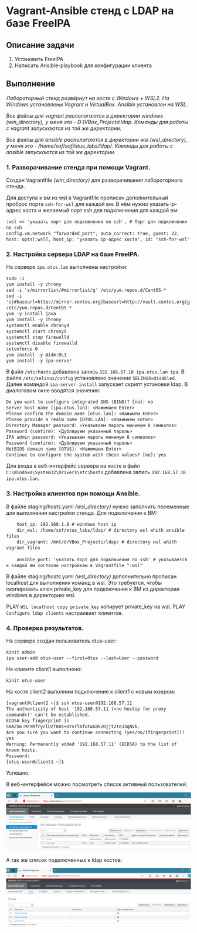 # Vagrant-Ansible стeнд c LDAP на базе FreeIPA

## Описание задачи

1. Установить FreeIPA
2. Написать Ansible-playbook для конфигурации клиента

## Выполнение

*Лабораторный стенд развёрнут на хосте с Windows + WSL2. На Windows установлены Vagrant и VirtualBox. Ansible установлен на WSL.*

*Все файлы для vagrant располагаются в директории windows (win_directory), у меня это - D:\VBox_Projects\ldap\. Команды для работы с vagrant запускаются из той же директории.*

*Все файлы для ansible располагаются в директории wsl (wsl_directory), у меня это - /home/sof/sof/otus_labs/ldap/. Команды для работы с ansible звпускаются из той же директории.*

### 1. Разворачивание стенда при помощи Vagrant.

Создан Vagrantfile *(win_directory)* для разворачивания лабороторного стенда.

Для доступа к вм из wsl в Vagrantfile прописан дополнительный проброс порта `ssh-for-wsl` для каждой вм.
В нём нужно указать ip-адрес хоста и желаемый порт ssh для подключения для каждой вм:

```
:wsl => 'указать порт для подключения по ssh', # Порт для подключения по ssh
config.vm.network "forwarded_port", auto_correct: true, guest: 22, host: opts[:wsl], host_ip: "указать ip-адрес хоста", id: "ssh-for-wsl"
```

### 2. Настройка сервера LDAP на базе FreeIPA.

На сервере `ipa.otus.lan` выполнены настройки:
```
sudo -i
yum install -y chrony
sed -i 's/mirrorlist/#mirrorlist/g' /etc/yum.repos.d/CentOS-*
sed -i 's|#baseurl=http://mirror.centos.org|baseurl=http://vault.centos.org|g' /etc/yum.repos.d/CentOS-*
yum -y install java
yum install -y chrony
systemctl enable chronyd
systemctl start chronyd
systemctl stop firewalld
systemctl disable firewalld
setenforce 0
yum install -y @idm:DL1
yum install -y ipa-server
```
В файл `/etc/hosts` добавлена запись `192.168.57.10 ipa.otus.lan ipa`.
В файле `/etc/selinux/config` установлено значение `SELINUX=disabled`.
Далее командой `ipa-server-install` запускает скрипт установки ldap.
В диалоговом окне вводятся значения:
```
Do you want to configure integrated DNS (BIND)? [no]: no
Server host name [ipa.otus.lan]: <Нажимаем Enter>
Please confirm the domain name [otus.lan]: <Нажимем Enter>
Please provide a realm name [OTUS.LAN]: <Нажимаем Enter>
Directory Manager password: <Указываем пароль минимум 8 символов>
Password (confirm): <Дублируем указанный пароль>
IPA admin password: <Указываем пароль минимум 8 символов>
Password (confirm): <Дублируем указанный пароль>
NetBIOS domain name [OTUS]: <Нажимаем Enter>
Continue to configure the system with these values? [no]: yes
```
Для входа в веб-интерфейс сервера на хосте в файл `C:\Windows\System32\Drivers\etc\hosts` добавлена запись `192.168.57.10 ipa.otus.lan`.

### 3. Настройка клиентов при помощи Ansible.

В файле staging/hosts.yaml *(wsl_directory)* нужно заполнить переменные для выполнения настройки стенда.
Для подключения к ВМ:
```
    host_ip: 192.168.1.8 # windows host ip
    dir_wsl: /home/sof/otus_labs/ldap/ # directory wsl whith ansible files
    dir_vagrant: /mnt/d/VBox_Projects/ldap/ # directory wsl whith vagrant files
	
	ansible_port: 'указать порт для подключения по ssh' # указывается к каждой вм согласно настройкам в Vagrantfile ":wsl"
```
В файле staging/hosts.yaml *(wsl_directory)* дополнительно прописан localhost для выполнения команд в wsl.
Это требуется, чтобы скопировать ключ private_key для подключения к ВМ из директории windows в директорию wsl.

PLAY `WSL localhost copy private_key` копирует private_key на wsl.
PLAY `Configure ldap clients` настраивает клиентов.

### 4. Проверка результатов.

На сервере создан пользователь otus-user:
```
kinit admin
ipa user-add otus-user --first=Otus --last=User --password
```
На клиенте client1 выполнено:
```
kinit otus-user
```
На хосте client2 выполним подключение к client1 с новым юзером:
```
[vagrant@client2 ~]$ ssh otus-user@192.168.57.11
The authenticity of host '192.168.57.11 (<no hostip for proxy command>)' can't be established.
ECDSA key fingerprint is SHA256:MrYRfryclUzT0O5+UYvrlmfutwG8k2Ojjt2teJ3qNVk.
Are you sure you want to continue connecting (yes/no/[fingerprint])? yes
Warning: Permanently added '192.168.57.11' (ECDSA) to the list of known hosts.
Password:
[otus-user@client1 ~]$
```
Успешно.

В веб-интерфейсе можно посмотреть список активный пользователей:

![Image alt](https://github.com/Sof-Lab/Home_Lab/blob/main/Linux/Ldap/results/users.png)

А так же список подключенных к ldap хостов:

![Image alt](https://github.com/Sof-Lab/Home_Lab/blob/main/Linux/Ldap/results/hosts.png)
